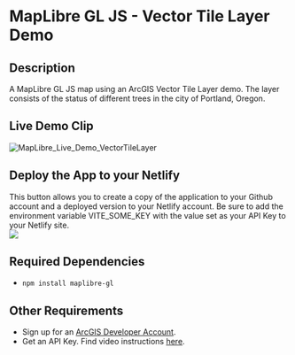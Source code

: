 # MapLibre GL JS - Vector Tile Layer Demo

## Description
A MapLibre GL JS map using an ArcGIS Vector Tile Layer demo. The layer consists of the status of different trees in the city of Portland, Oregon.

## Live Demo Clip
![MapLibre_Live_Demo_VectorTileLayer](https://user-images.githubusercontent.com/112517097/204543213-5a1ea349-d266-4147-94df-191d2444930a.gif)

## Deploy the App to your Netlify
This button allows you to create a copy of the application to your Github account and a deployed version to your Netlify account. Be sure to add the environment variable VITE_SOME_KEY with the value set as your API Key to your Netlify site. <br/>
<a target="_blank" href="https://app.netlify.com/start/deploy?repository=https://github.com/cyatteau/Deployed_MapLibre_GLJS_VectorTileLayer_Demo_Euro22_DevSummit"><img src="https://www.netlify.com/img/deploy/button.svg"></img></a>

## Required Dependencies <a name="dep"></a>

- `npm install maplibre-gl`

## Other Requirements <a name="req"></a>

- Sign up for an [ArcGIS Developer Account](https://developers.arcgis.com/sign-up/).
- Get an API Key. Find video instructions [here](https://www.youtube.com/watch?v=StVncn6DLzc.).
